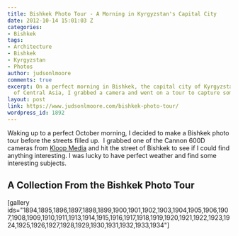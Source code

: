 ```yaml
---
title: Bishkek Photo Tour - A Morning in Kyrgyzstan's Capital City
date: 2012-10-14 15:01:03 Z
categories:
- Bishkek
tags:
- Architecture
- Bishkek
- Kyrgyzstan
- Photos
author: judsonlmoore
comments: true
excerpt: On a perfect morning in Bishkek, the capital city of Kyrgyzstan in the heart
  of Central Asia, I grabbed a camera and went on a tour to capture some beauty.
layout: post
link: https://www.judsonlmoore.com/bishkek-photo-tour/
wordpress_id: 1892
---
```


Waking up to a perfect October morning, I decided to make a Bishkek photo tour before the streets filled up.  I grabbed one of the Cannon 600D cameras from [Kloop Media](http://kloop.kg) and hit the street of Bishkek to see if I could find anything interesting. I was lucky to have perfect weather and find some interesting subjects.


## A Collection From the Bishkek Photo Tour


[gallery ids="1894,1895,1896,1897,1898,1899,1900,1901,1902,1903,1904,1905,1906,1907,1908,1909,1910,1911,1913,1914,1915,1916,1917,1918,1919,1920,1921,1922,1923,1924,1925,1926,1927,1928,1929,1930,1931,1932,1933,1934"]
